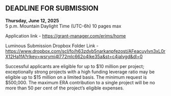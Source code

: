 ## DEADLINE FOR SUBMISSION
**Thursday, June 12, 2025**  
5 p.m. Mountain Daylight Time (UTC-6h)
10 pages max

Application link - https://grant-manager.com/erims/home

Luminous Submission Dropbox Folder Link - https://www.dropbox.com/scl/fo/h63zdvb5narkanpfezost/AFeacuyIvn3xL0rX12Ha1fA?rlkey=wsrymi4l772mlc662o4lke35a&st=c4jalvgd&dl=0

Successful applicants are eligible for up to $10 million per project; exceptionally strong projects with a high funding leverage ratio may be eligible up to $15 million on a limited basis. The minimum request is $500,000. The maximum ERA contribution to a single project will be no more than 50 per cent of the project’s eligible expenses. 